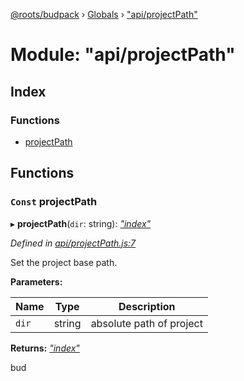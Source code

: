 [@roots/budpack](../README.md) › [Globals](../globals.md) › ["api/projectPath"](_api_projectpath_.md)

# Module: "api/projectPath"

## Index

### Functions

* [projectPath](_api_projectpath_.md#const-projectpath)

## Functions

### `Const` projectPath

▸ **projectPath**(`dir`: string): *["index"](_index_.md)*

*Defined in [api/projectPath.js:7](https://github.com/roots/bud-support/blob/bc9161d/src/budpack/builder/api/projectPath.js#L7)*

Set the project base path.

**Parameters:**

Name | Type | Description |
------ | ------ | ------ |
`dir` | string | absolute path of project |

**Returns:** *["index"](_index_.md)*

bud
